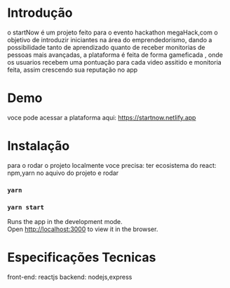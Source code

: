 # Introdução

o startNow é um projeto feito para o evento hackathon megaHack,com o objetivo de introduzir iniciantes na área do emprendedorismo,
dando a possibilidade tanto de aprendizado quanto de receber monitorias de pessoas mais avançadas, a plataforma é feita de forma gameficada
, onde os usuarios recebem uma pontuação para cada video assitido e monitoria feita, assim crescendo sua reputação no app

# Demo

voce pode acessar a plataforma aqui: https://startnow.netlify.app

# Instalação

para o rodar o projeto localmente voce precisa:
ter ecosistema do react: npm,yarn
no aquivo do projeto e rodar
### `yarn`
### `yarn start`

Runs the app in the development mode.\
Open [http://localhost:3000](http://localhost:3000) to view it in the browser.



# Especificações Tecnicas

front-end: reactjs
backend: nodejs,express




